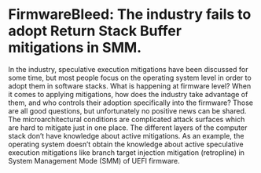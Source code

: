 # FirmwareBleed: The industry fails to adopt Return Stack Buffer mitigations in SMM.

In the industry, speculative execution mitigations have been discussed for some time, but most people focus on the operating system level in order to adopt them in software stacks. What is happening at firmware level? When it comes to applying mitigations, how does the industry take advantage of them, and who controls their adoption specifically into the firmware? Those are all good questions, but unfortunately no positive news can be shared. The microarchitectural conditions are complicated attack surfaces which are hard to mitigate just in one place. The different layers of the computer stack don’t have knowledge about active mitigations. As an example, the operating system doesn’t obtain the knowledge about active speculative execution mitigations like branch target injection mitigation (retropline) in System Management Mode (SMM) of UEFI firmware. 
